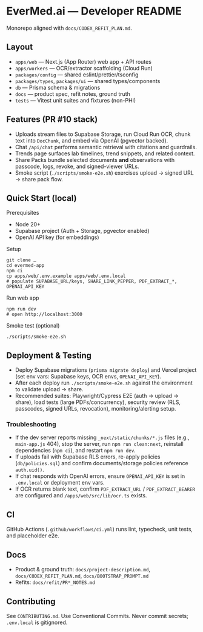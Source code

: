 # EverMed.ai — Developer README

Monorepo aligned with `docs/CODEX_REFIT_PLAN.md`.

## Layout

- `apps/web` — Next.js (App Router) web app + API routes
- `apps/workers` — OCR/extractor scaffolding (Cloud Run)
- `packages/config` — shared eslint/prettier/tsconfig
- `packages/types`, `packages/ui` — shared types/components
- `db` — Prisma schema & migrations
- `docs` — product spec, refit notes, ground truth
- `tests` — Vitest unit suites and fixtures (non-PHI)

## Features (PR #10 stack)

- Uploads stream files to Supabase Storage, run Cloud Run OCR, chunk text into `DocChunk`, and embed via OpenAI (pgvector backed).
- Chat `/api/chat` performs semantic retrieval with citations and guardrails.
- Trends page surfaces lab timelines, trend snippets, and related context.
- Share Packs bundle selected documents **and** observations with passcode, logs, revoke, and signed-viewer URLs.
- Smoke script (`./scripts/smoke-e2e.sh`) exercises upload → signed URL → share pack flow.

## Quick Start (local)

Prerequisites
- Node 20+
- Supabase project (Auth + Storage, pgvector enabled)
- OpenAI API key (for embeddings)

Setup
```
git clone …
cd evermed-app
npm ci
cp apps/web/.env.example apps/web/.env.local
# populate SUPABASE_URL/keys, SHARE_LINK_PEPPER, PDF_EXTRACT_*, OPENAI_API_KEY
```

Run web app
```
npm run dev
# open http://localhost:3000
```

Smoke test (optional)
```
./scripts/smoke-e2e.sh
```

## Deployment & Testing

- Deploy Supabase migrations (`prisma migrate deploy`) and Vercel project (set env vars: Supabase keys, OCR envs, `OPENAI_API_KEY`).
- After each deploy run `./scripts/smoke-e2e.sh` against the environment to validate upload → share.
- Recommended suites: Playwright/Cypress E2E (auth → upload → share), load tests (large PDFs/concurrency), security review (RLS, passcodes, signed URLs, revocation), monitoring/alerting setup.

### Troubleshooting

- If the dev server reports missing `_next/static/chunks/*.js` files (e.g., `main-app.js` 404), stop the server, run `npm run clean:next`, reinstall dependencies (`npm ci`), and restart `npm run dev`.
- If uploads fail with Supabase RLS errors, re-apply policies (`db/policies.sql`) and confirm documents/storage policies reference `auth.uid()`.
- If chat responds with OpenAI errors, ensure `OPENAI_API_KEY` is set in `.env.local` or deployment env vars.
- If OCR returns blank text, confirm `PDF_EXTRACT_URL` / `PDF_EXTRACT_BEARER` are configured and `/apps/web/src/lib/ocr.ts` exists.

## CI

GitHub Actions (`.github/workflows/ci.yml`) runs lint, typecheck, unit tests, and placeholder e2e.

## Docs

- Product & ground truth: `docs/project-description.md`, `docs/CODEX_REFIT_PLAN.md`, `docs/BOOTSTRAP_PROMPT.md`
- Refits: `docs/refit/PR*_NOTES.md`

## Contributing

See `CONTRIBUTING.md`. Use Conventional Commits. Never commit secrets; `.env.local` is gitignored.
